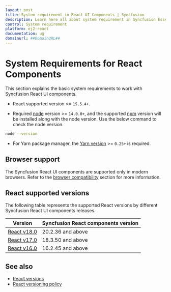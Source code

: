 ```yaml
---
layout: post
title: System requirement in React UI Components | Syncfusion
description: Learn here all about system requirement in Syncfusion Essential React UI components, its elements and more.
control: System requirement 
platform: ej2-react
documentation: ug
domainurl: ##DomainURL##
---
```


# System Requirements for React Components

This section explains the basic system requirements to work with Syncfusion React UI components.

* React supported version >= `15.5.4+`.

* Required [node](https://nodejs.org/en/) version >= `14.0.0+`, and the supported [npm](https://www.npmjs.com/) version will be installed along with the node version. Use the below command to check the node version.

```bash
node --version
```

* For Yarn package manager, the [Yarn version](https://classic.yarnpkg.com/lang/en/docs/install/#windows-stable) >= `0.25+` is required.

## Browser support

The Syncfusion React UI components are supported only in modern browsers. Refer to the [browser compatibility](./browser) section for more information.

## React supported versions

The following table represents the supported React versions by different Syncfusion React UI components releases.

| Version | Syncfusion React components version |
| ------------- | ------------- |
| [React v18.0](https://reactjs.org/blog/2022/03/29/react-v18.html) | 20.2.36 and above |
| [React v17.0](https://reactjs.org/blog/2020/10/20/react-v17.html) | 18.3.50 and above |
| [React v16.0](https://reactjs.org/blog/2017/09/26/react-v16.0.html) | 16.2.45 and above |

## See also

* [React versions](https://reactjs.org/versions/)
* [React versioning policy](https://reactjs.org/docs/faq-versioning.html)
